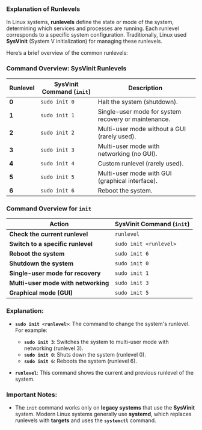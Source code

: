 ### **Explanation of Runlevels**

In Linux systems, **runlevels** define the state or mode of the system, determining which services and processes are running. Each runlevel corresponds to a specific system configuration. Traditionally, Linux used **SysVinit** (System V initialization) for managing these runlevels. 

Here’s a brief overview of the common runlevels:



### **Command Overview: SysVinit Runlevels**

| **Runlevel** | **SysVinit Command (`init`)** | **Description**                                         |
|--------------|-------------------------------|---------------------------------------------------------|
| **0**        | `sudo init 0`                  | Halt the system (shutdown).                            |
| **1**        | `sudo init 1`                  | Single-user mode for system recovery or maintenance.    |
| **2**        | `sudo init 2`                  | Multi-user mode without a GUI (rarely used).            |
| **3**        | `sudo init 3`                  | Multi-user mode with networking (no GUI).               |
| **4**        | `sudo init 4`                  | Custom runlevel (rarely used).                         |
| **5**        | `sudo init 5`                  | Multi-user mode with GUI (graphical interface).         |
| **6**        | `sudo init 6`                  | Reboot the system.                                     |

### **Command Overview for `init`**

| **Action**                                | **SysVinit Command (`init`)**  |
|-------------------------------------------|-------------------------------|
| **Check the current runlevel**            | `runlevel`                    |
| **Switch to a specific runlevel**         | `sudo init <runlevel>`         |
| **Reboot the system**                     | `sudo init 6`                 |
| **Shutdown the system**                   | `sudo init 0`                 |
| **Single-user mode for recovery**         | `sudo init 1`                 |
| **Multi-user mode with networking**       | `sudo init 3`                 |
| **Graphical mode (GUI)**                  | `sudo init 5`                 |

### **Explanation:**
- **`sudo init <runlevel>`**: The command to change the system's runlevel. For example:
  - **`sudo init 3`**: Switches the system to multi-user mode with networking (runlevel 3).
  - **`sudo init 0`**: Shuts down the system (runlevel 0).
  - **`sudo init 6`**: Reboots the system (runlevel 6).
  
- **`runlevel`**: This command shows the current and previous runlevel of the system.

### **Important Notes:**
- The `init` command works only on **legacy systems** that use the **SysVinit** system. Modern Linux systems generally use **systemd**, which replaces runlevels with **targets** and uses the **`systemctl`** command.
